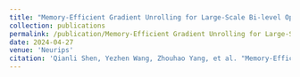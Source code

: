 ```yaml
---
title: "Memory-Efficient Gradient Unrolling for Large-Scale Bi-level Optimization"
collection: publications
permalink: /publication/Memory-Efficient Gradient Unrolling for Large-Scale Bi-level Optimization
date: 2024-04-27
venue: 'Neurips'
citation: 'Qianli Shen, Yezhen Wang, Zhouhao Yang, et al. "Memory-Efficient Gradient Unrolling for Large-Scale Bi-level Optimization." arXiv preprint arXiv:2406.14095 (2024).'
---
```





